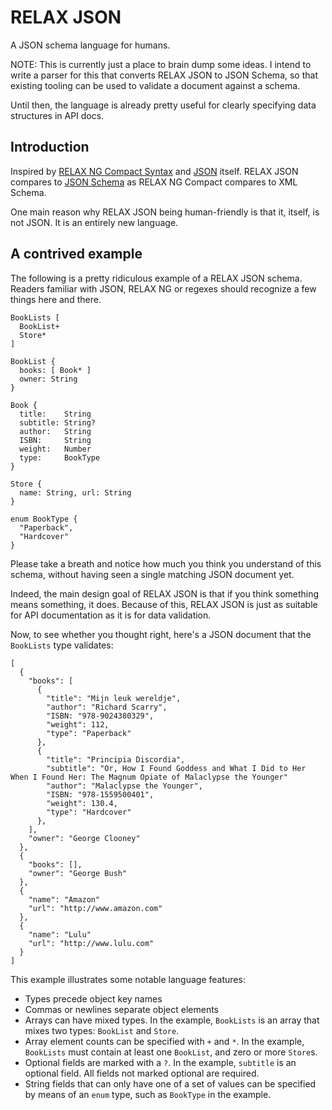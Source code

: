 RELAX JSON
==========

A JSON schema language for humans.

NOTE: This is currently just a place to brain dump some ideas. 
I intend to write a parser for this that converts RELAX JSON to JSON Schema, 
so that existing tooling can be used to validate a document against a schema.

Until then, the language is already pretty useful for clearly specifying data structures in API docs.


Introduction
------------

Inspired by [RELAX NG Compact Syntax](http://www.relaxng.org/compact-tutorial-20030326.html) and [JSON](http://json.org) itself. 
RELAX JSON compares to [JSON Schema](http://json-schema.org/examples.html) as RELAX NG Compact compares to XML Schema.

One main reason why RELAX JSON being human-friendly is that it, itself, is not JSON. 
It is an entirely new language. 


A contrived example
-------------------

The following is a pretty ridiculous example of a RELAX JSON schema.
Readers familiar with JSON, RELAX NG or regexes should recognize a few things here and there.

    BookLists [
      BookList+
      Store*
    ]
    
    BookList {
      books: [ Book* ]  
      owner: String 
    }
    
    Book {
      title:    String
      subtitle: String? 
      author:   String 
      ISBN:     String 
      weight:   Number 
      type:     BookType 
    }
    
    Store {
      name: String, url: String 
    }
    
    enum BookType {
      "Paperback",
      "Hardcover"
    }

Please take a breath and notice how much you think you understand of this schema,
without having seen a single matching JSON document yet.

Indeed, the main design goal of RELAX JSON is that if you think something means something, it does.
Because of this, RELAX JSON is just as suitable for API documentation as it is for data validation.

Now, to see whether you thought right, here's a JSON document that the `BookLists` type validates:

    [
      {
        "books": [
          {
            "title": "Mijn leuk wereldje",
            "author": "Richard Scarry",
            "ISBN: "978-9024380329",
            "weight": 112,
            "type": "Paperback"
          },
          {
            "title": "Principia Discordia",
            "subtitle": "Or, How I Found Goddess and What I Did to Her When I Found Her: The Magnum Opiate of Malaclypse the Younger"
            "author": "Malaclypse the Younger",
            "ISBN: "978-1559500401",
            "weight": 130.4,
            "type": "Hardcover"
          },
        ],
        "owner": "George Clooney"
      },
      {
        "books": [],
        "owner": "George Bush"
      },
      {
        "name": "Amazon"
        "url": "http://www.amazon.com"
      },
      {
        "name": "Lulu"
        "url": "http://www.lulu.com"
      }
    ]


This example illustrates some notable language features:

* Types precede object key names
* Commas or newlines separate object elements
* Arrays can have mixed types. 
  In the example, `BookLists` is an array that mixes two types: `BookList` and `Store`.
* Array element counts can be specified with `+` and `*`. 
  In the example, `BookLists` must contain at least one `BookList`, and zero or more `Store`s.
* Optional fields are marked with a `?`. In the example, `subtitle` is an optional field. 
  All fields not marked optional are required.
* String fields that can only have one of a set of values can be specified by means of an `enum` type, 
  such as `BookType` in the example.